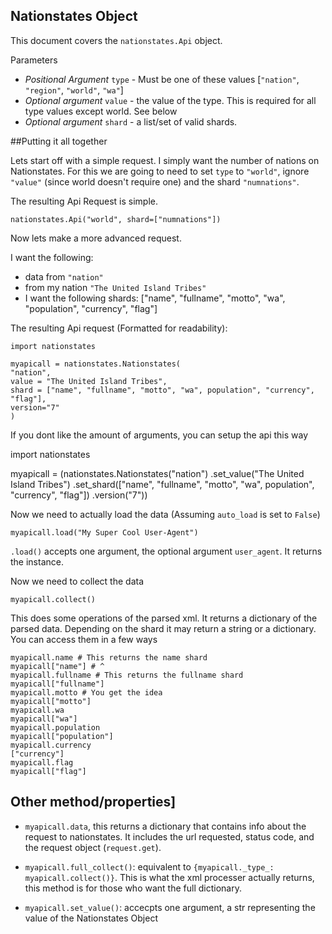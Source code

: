 Nationstates Object
---

This document covers the `nationstates.Api` object. 


Parameters

* *Positional Argument* `type` - Must be one of these values [`"nation"`, `"region"`, `"world"`, `"wa"`]
* *Optional argument* `value` - the value of the type. This is required for all type values except world. See below 
* *Optional argument* `shard` - a list/set of valid shards.



##Putting it all together

Lets start off with a simple request. I simply want the number of nations on Nationstates. For this we are going to need to set `type` to `"world"`, ignore `"value"` (since world doesn't require one) and the shard `"numnations"`.

The resulting Api Request is simple.

    nationstates.Api("world", shard=["numnations"])

Now lets make a more advanced request.

I want the following:

- data from `"nation"`
- from my nation `"The United Island Tribes"`
- I want the following shards: ["name", "fullname", "motto", "wa", "population", "currency", "flag"]


The resulting Api request (Formatted for readability):
	
	import nationstates

    myapicall = nationstates.Nationstates(
    "nation",
    value = "The United Island Tribes",
    shard = ["name", "fullname", "motto", "wa", population", "currency", "flag"],
	version="7"
    )

If you dont like the amount of arguments, you can setup the api this way

   import nationstates
   
   myapicall = (nationstates.Nationstates("nation")
                .set_value("The United Island Tribes")
				.set_shard(["name", "fullname", "motto", "wa", population", "currency", "flag"])
				.version("7"))
				

Now we need to actually load the data (Assuming `auto_load` is set to `False`)

    myapicall.load("My Super Cool User-Agent")

`.load()` accepts one argument, the optional argument `user_agent`. It returns the instance.

Now we need to collect the data

    myapicall.collect()

This does some operations of the parsed xml. It returns a dictionary of the parsed data. Depending on the shard it may return a string or a dictionary. You can access them in a few ways

    myapicall.name # This returns the name shard
    myapicall["name"] # ^
    myapicall.fullname # This returns the fullname shard
    myapicall["fullname"]
    myapicall.motto # You get the idea
    myapicall["motto"]
    myapicall.wa
    myapicall["wa"]
    myapicall.population
    myapicall["population"]
    myapicall.currency
    ["currency"]
    myapicall.flag
    myapicall["flag"]



Other method/properties]
---

* `myapicall.data`, this returns a dictionary that contains info about the request to nationstates. It includes the url requested, status code, and the request object (`request.get`).

* `myapicall.full_collect()`: equivalent to `{myapicall._type_: myapicall.collect()}`. This is what the xml processer actually returns, this method is for those who want the full dictionary.

* `myapicall.set_value()`: accecpts one argument, a str representing the value of the Nationstates Object

